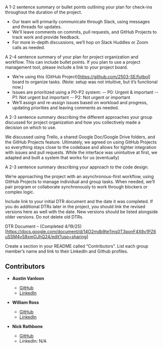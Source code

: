 A 1-2 sentence summary or bullet points outlining your plan for check-ins throughout the duration of the project.
- Our team will primarily communicate through Slack, using messages and threads for updates.
- We'll leave comments on commits, pull requests, and GitHub Projects to track work and provide feedback.
- For more in-depth discussions, we’ll hop on Slack Huddles or Zoom calls as needed.

A 2-4 sentence summary of your plan for project organization and workflow. This can include bullet points. If you plan to use a project management tool, please include a link to your project board.
- We’re using this (GitHub Project)[https://github.com/2503-SE/futbol] board to organize tasks.
(Note: setup was not intuitive, but it’s functional now.)
- Issues are prioritized using a P0–P2 system:
-- P0: Urgent & important
-- P1: Not urgent but important
-- P2: Not urgent or important
- We’ll assign and re-assign issues based on workload and progress, updating priorities and leaving comments as needed.

A 2-3 sentence summary describing the different approaches your group discussed for project organization and how you collectively made a decision on which to use.

We discussed using Trello, a shared Google Doc/Google Drive folders, and the GitHub Projects feature. Ultimately, we agreed on using GitHub Projects so everything stays close to the codebase and allows for tighter integration with issues and pull requests. While the interface was unintuitive at first, we adapted and built a system that works for us (eventually)

A 2-3 sentence summary describing your approach to the code design.

We’re approaching the project with an asynchronous-first workflow, using GitHub Projects to manage individual and group tasks. When needed, we’ll pair program or collaborate synchronously to work through blockers or complex logic.

Include link to your initial DTR document and the date it was completed. If you do additional DTRs later in the project, you should link the revised versions here as well with the date. New versions should be listed alongside older versions. Do not delete old DTRs.

DTR Document – (Completed 4/19/25)[https://docs.google.com/document/d/14O2mdb9teTms0T3ponF4X8v1PZ6uSSM4vS8xmOJhQ24/edit?usp=sharing]

Create a section in your README called “Contributors”. List each group member’s name and link to their LinkedIn and Github profiles.

## Contributors

- **Austin Vanloon**  
  - [GitHub](https://github.com/orgs/2503-SE/people/austinvanloon-beep)  
  - [LinkedIn](https://www.linkedin.com/in/austin-vanloon-5b9462253)

- **William Ross**  
  - [GitHub](https://github.com/orgs/2503-SE/people/Gernader)  
  - [LinkedIn](https://www.linkedin.com/in/william-ross-jr/)

- **Nick Rathbone**  
  - [GitHub](https://github.com/orgs/2503-SE/people/nrathbone-turing)  
  - LinkedIn: N/A